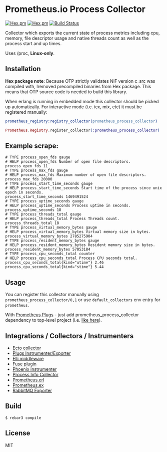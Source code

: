 # Prometheus.io Process Collector
[![Hex.pm](https://img.shields.io/hexpm/v//prometheus_process_collector.svg?maxAge=2592000)](https://hex.pm/packages/prometheus_process_collector)
[![Hex.pm](https://img.shields.io/hexpm/dt/prometheus_process_collector.svg?maxAge=2592000)](https://hex.pm/packages/prometheus_process_collector)
[![Build Status](https://travis-ci.org/deadtrickster/prometheus_process_collector.svg?branch=master)](https://travis-ci.org/deadtrickster/prometheus_process_collector.erl)

Collector which exports the current state of process metrics including cpu, memory, file descriptor usage and native threads count as well as the process start and up times.

Uses /proc, **Linux-only**.

## Installation

**Hex package note**: Because OTP strictly validates NIF version c_src was compiled with, Iremoved precompiled binaries from Hex package. This means that OTP source code is needed to build this library.

When erlang is running in embedded mode this collector should be picked up automatically. For interactive
mode (i.e. iex, mix, etc) it must be registered manually:

```erlang
prometheus_registry:registry_collector(prometheus_process_collector)
```

```elixir
Prometheus.Registry.register_collector(:prometheus_process_collector)
```

## Example scrape:

```
# TYPE process_open_fds gauge
# HELP process_open_fds Number of open file descriptors.
process_open_fds 11
# TYPE process_max_fds gauge
# HELP process_max_fds Maximum number of open file descriptors.
process_max_fds 20000
# TYPE process_start_time_seconds gauge
# HELP process_start_time_seconds Start time of the process since unix epoch in seconds.
process_start_time_seconds 1469491524
# TYPE process_uptime_seconds gauge
# HELP process_uptime_seconds Process uptime in seconds.
process_uptime_seconds 18
# TYPE process_threads_total gauge
# HELP process_threads_total Process Threads count.
process_threads_total 18
# TYPE process_virtual_memory_bytes gauge
# HELP process_virtual_memory_bytes Virtual memory size in bytes.
process_virtual_memory_bytes 2785275904
# TYPE process_resident_memory_bytes gauge
# HELP process_resident_memory_bytes Resident memory size in bytes.
process_resident_memory_bytes 57053184
# TYPE process_cpu_seconds_total counter
# HELP process_cpu_seconds_total Process CPU seconds total.
process_cpu_seconds_total{kind="utime"} 2.46
process_cpu_seconds_total{kind="stime"} 5.44
```

Usage
-----

You can register this collector manually using `prometheus_process_collector/0,1` or use `default_collectors` env entry for `prometheus`.

With [Prometheus Plugs](https://github.com/deadtrickster/prometheus-plugs) - just add prometheus_process_collector dependency to top-level project (i.e. [like here](https://github.com/deadtrickster/prometheus-plugs-example/edit/master/mix.exs)).

## Integrations / Collectors / Instrumenters
 - [Ecto collector](https://github.com/deadtrickster/prometheus-ecto)
 - [Plugs Instrumenter/Exporter](https://github.com/deadtrickster/prometheus-plugs)
 - [Elli middleware](https://github.com/elli-lib/elli_prometheus)
 - [Fuse plugin](https://github.com/jlouis/fuse#fuse_stats_prometheus)
 - [Phoenix instrumenter](https://github.com/deadtrickster/prometheus-phoenix)
 - [Process Info Collector](https://github.com/deadtrickster/prometheus_process_collector.erl)
 - [Prometheus.erl](https://github.com/deadtrickster/prometheus.erl)
 - [Prometheus.ex](https://github.com/deadtrickster/prometheus.ex)
 - [RabbitMQ Exporter](https://github.com/deadtrickster/prometheus_rabbitmq_exporter)

Build
-----

    $ rebar3 compile

License
-----

MIT
